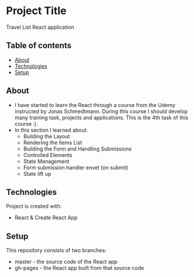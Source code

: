 # Project Title 
Travel List React application

## Table of contents
* [About](#about)
* [Technologies](#technologies)
* [Setup](#setup)

## About
- I have started to learn the React through a course from the Udemy instructed by Jonas Schmedtmann. During this course I should develop many training task, projects and applications. This is the 4th task of this course :).
- In this section I learned about:
  * Building the Layout
  * Rendering the items List
  * Building the Form and Handling Submissions
  * Controlled Elements
  * State Management
  * Form submission handler envet (on submit)
  * State lift up
 
## Technologies
Project is created with:
* React & Create React App

## Setup
This repository consists of two branches:
* master - the source code of the React app
* gh-pages - the React app built from that source code
